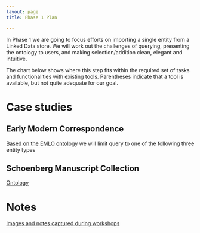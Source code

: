```yaml
---
layout: page
title: Phase 1 Plan

---
```


In Phase 1 we are going to focus efforts on importing a single entity from a Linked Data store. We will work out the challenges of querying, presenting the ontology to users, and making selection/addition clean, elegant and intuitive. 

The chart below shows where this step fits within the required set of tasks and functionalities with existing tools. Parentheses indicate that a tool is available, but not quite adequate for our goal.



# Case studies #

## Early Modern Correspondence

[Based on the EMLO ontology](http://demo.seco.tkk.fi/saha/project/index.shtml?model=emlo) we will limit query to one of the following three entity types

## Schoenberg Manuscript Collection

[Ontology](http://demo.seco.tkk.fi/saha/project/index.shtml?model=shoenberg)

# Notes

[Images and notes captured during workshops]({{site.baseurl}}/designs/phase1_notes/)
